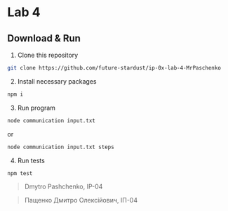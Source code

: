 # Lab 4

## Download & Run

1. Clone this repository

```bash
git clone https://github.com/future-stardust/ip-0x-lab-4-MrPaschenko
```

2. Install necessary packages

```bash
npm i
```

3. Run program

```bash
node communication input.txt
```
or
```bash
node communication input.txt steps
```

4. Run tests

```bash
npm test
```

>Dmytro Pashchenko, IP-04

>Пащенко Дмитро Олексійович, ІП-04
